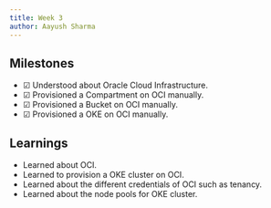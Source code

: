 ```yaml
---
title: Week 3
author: Aayush Sharma
---
```


## Milestones
- &#x2611;  Understood about Oracle Cloud Infrastructure.
- &#x2611;  Provisioned a Compartment on OCI manually.
- &#x2611;  Provisioned a Bucket on OCI manually.
- &#x2611;  Provisioned a OKE on OCI manually.

## Learnings
- Learned about OCI.
- Learned to provision a OKE cluster on OCI.
- Learned about the different credentials of OCI such as tenancy.
- Learned about the node pools for OKE cluster.
